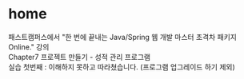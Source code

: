 # home

패스트캠퍼스에서 "한 번에 끝내는 Java/Spring 웹 개발 마스터 초격차 패키지 Online." 강의<br>
Chapter7 프로젝트 만들기 - 성적 관리 프로그램<br>
실습 첫번째 : 이해하지 못하고 따라쳤습니다. (프로그램 업그레이드 하기 제외)
